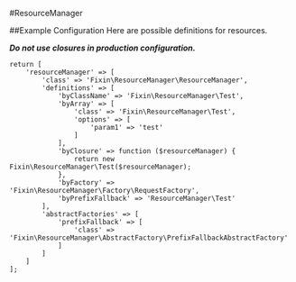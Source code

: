 #ResourceManager

##Example Configuration
Here are possible definitions for resources.

**_Do not use closures in production configuration._**
```
return [
    'resourceManager' => [
        'class' => 'Fixin\ResourceManager\ResourceManager',
        'definitions' => [
            'byClassName' => 'Fixin\ResourceManager\Test',
            'byArray' => [
                'class' => 'Fixin\ResourceManager\Test',
                'options' => [
                    'param1' => 'test'
                ]
            ],
            'byClosure' => function ($resourceManager) {
                return new Fixin\ResourceManager\Test($resourceManager);
            },
            'byFactory' => 'Fixin\ResourceManager\Factory\RequestFactory',
            'byPrefixFallback' => 'ResourceManager\Test'
        ],
        'abstractFactories' => [
            'prefixFallback' => [
                'class' => 'Fixin\ResourceManager\AbstractFactory\PrefixFallbackAbstractFactory'
            ]
        ]
    ]
];
```
